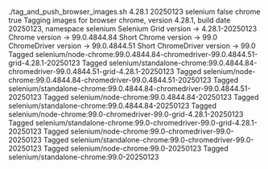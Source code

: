 ./tag_and_push_browser_images.sh 4.28.1 20250123 selenium false chrome true
Tagging images for browser chrome, version 4.28.1, build date 20250123, namespace selenium
Selenium Grid version -> 4.28.1-20250123
Chrome version -> 99.0.4844.84
Short Chrome version -> 99.0
ChromeDriver version -> 99.0.4844.51
Short ChromeDriver version -> 99.0
Tagged selenium/node-chrome:99.0.4844.84-chromedriver-99.0.4844.51-grid-4.28.1-20250123
Tagged selenium/standalone-chrome:99.0.4844.84-chromedriver-99.0.4844.51-grid-4.28.1-20250123
Tagged selenium/node-chrome:99.0.4844.84-chromedriver-99.0.4844.51-20250123
Tagged selenium/standalone-chrome:99.0.4844.84-chromedriver-99.0.4844.51-20250123
Tagged selenium/node-chrome:99.0.4844.84-20250123
Tagged selenium/standalone-chrome:99.0.4844.84-20250123
Tagged selenium/node-chrome:99.0-chromedriver-99.0-grid-4.28.1-20250123
Tagged selenium/standalone-chrome:99.0-chromedriver-99.0-grid-4.28.1-20250123
Tagged selenium/node-chrome:99.0-chromedriver-99.0-20250123
Tagged selenium/standalone-chrome:99.0-chromedriver-99.0-20250123
Tagged selenium/node-chrome:99.0-20250123
Tagged selenium/standalone-chrome:99.0-20250123
